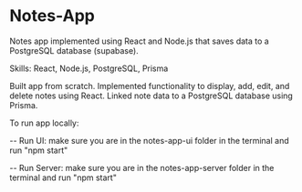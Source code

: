 # Notes-App

Notes app implemented using React and Node.js that saves data to a PostgreSQL database (supabase).

Skills: React, Node.js, PostgreSQL, Prisma

Built app from scratch. Implemented functionality to display, add, edit, and delete notes using React. Linked note data to a PostgreSQL database using Prisma.

To run app locally:

-- Run UI: make sure you are in the notes-app-ui folder in the terminal and run "npm start"

-- Run Server: make sure you are in the notes-app-server folder in the terminal and run "npm start"
